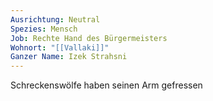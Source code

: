 ```yaml
---
Ausrichtung: Neutral
Spezies: Mensch
Job: Rechte Hand des Bürgermeisters
Wohnort: "[[Vallaki]]"
Ganzer Name: Izek Strahsni
---
```

Schreckenswölfe haben seinen Arm gefressen